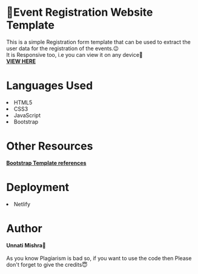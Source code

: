 # 📍Event Registration Website Template

This is a simple Registration form template that can be used to extract the user data for the registration of the events.😉
<br>It is Responsive too, i.e you can view it on any device📱<br>
<b><a href="https://event-registration.netlify.app/">VIEW HERE</a></b>


<h1>Languages Used</h1>
<li>HTML5</li>
<li>CSS3</li>
<li>JavaScript</li>
<li>Bootstrap</li>

<h1>Other Resources</h1>
<b><a href="bootstrapmade.com">Bootstrap Template references</a></b>





<h1>Deployment</h1>
<li>Netlify</li>

<h1>Author</h1>
  <b>Unnati Mishra🙎</b>
  <br><br>
  As you know Plagiarism is bad so, if you want to use the code then Please don't forget to give the credits😇
  
